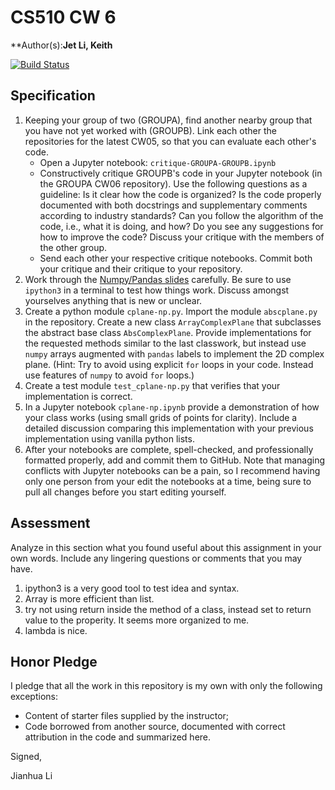 # CS510 CW 6

**Author(s):**Jet Li, Keith**

[![Build Status](https://travis-ci.org/chapman-cs510-2017f/cw-06-keith_jet.svg?branch=master)](https://travis-ci.org/chapman-cs510-2017f/cw-06-keith_jet)

## Specification

1. Keeping your group of two (GROUPA), find another nearby group that you have not yet worked with (GROUPB). Link each other the repositories for the latest CW05, so that you can evaluate each other's code.
    * Open a Jupyter notebook: ```critique-GROUPA-GROUPB.ipynb```
    * Constructively critique GROUPB's code in your Jupyter notebook (in the GROUPA CW06 repository). Use the following questions as a guideline: Is it clear how the code is organized? Is the code properly documented with both docstrings and supplementary comments according to industry standards? Can you follow the algorithm of the code, i.e., what it is doing, and how? Do you see any suggestions for how to improve the code? Discuss your critique with the members of the other group.
    * Send each other your respective critique notebooks. Commit both your critique and their critique to your repository.
1. Work through the [Numpy/Pandas slides](http://slides.com/profdressel/numpy-and-pandas-overview) carefully. Be sure to use ```ipython3``` in a terminal to test how things work. Discuss amongst yourselves anything that is new or unclear.
1. Create a python module ```cplane-np.py```. Import the module ```abscplane.py``` in the repository. Create a new class ```ArrayComplexPlane``` that subclasses the abstract base class ```AbsComplexPlane```. Provide implementations for the requested methods similar to the last classwork, but instead use ```numpy``` arrays augmented with ```pandas``` labels to implement the 2D complex plane.  (Hint: Try to avoid using explicit ```for``` loops in your code. Instead use features of ```numpy``` to avoid ```for``` loops.)
1. Create a test module ```test_cplane-np.py``` that verifies that your implementation is correct.
1. In a Jupyter notebook ```cplane-np.ipynb``` provide a demonstration of how your class works (using small grids of points for clarity). Include a detailed discussion comparing this implementation with your previous implementation using vanilla python lists.
1. After your notebooks are complete, spell-checked, and professionally formatted properly, add and commit them to GitHub. Note that managing conflicts with Jupyter notebooks can be a pain, so I recommend having only one person from your edit the notebooks at a time, being sure to pull all changes before you start editing yourself.


## Assessment

Analyze in this section what you found useful about this assignment in your own words. Include any lingering questions or comments that you may have.

1. ipython3 is a very good tool to test idea and syntax.
2. Array is more efficient than list. 
3. try not using return inside the method of a class, instead set to return value to the properity. It seems more organized to me.
4. lambda is nice.

## Honor Pledge

I pledge that all the work in this repository is my own with only the following exceptions:

* Content of starter files supplied by the instructor;
* Code borrowed from another source, documented with correct attribution in the code and summarized here.

Signed,

Jianhua Li
